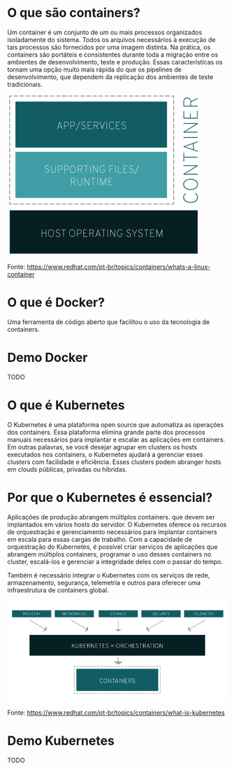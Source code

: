 # O que são containers?

Um container é um conjunto de um ou mais processos organizados isoladamente do sistema. Todos os arquivos necessários à execução de tais processos são fornecidos por uma imagem distinta. Na prática, os containers são portáteis e consistentes durante toda a migração entre os ambientes de desenvolvimento, teste e produção. Essas características os tornam uma opção muito mais rápida do que os pipelines de desenvolvimento, que dependem da replicação dos ambientes de teste tradicionais.

![](what-is-a-container.png)

Fonte: https://www.redhat.com/pt-br/topics/containers/whats-a-linux-container

# O que é Docker?

Uma ferramenta de código aberto que facilitou o uso da tecnologia de containers.


# Demo Docker

TODO

# O que é Kubernetes

O Kubernetes é uma plataforma open source que automatiza as operações dos containers. Essa plataforma elimina grande parte dos processos manuais necessários para implantar e escalar as aplicações em containers. Em outras palavras, se você desejar agrupar em clusters os hosts executados nos containers, o Kubernetes ajudará a gerenciar esses clusters com facilidade e eficiência. Esses clusters podem abranger hosts em clouds públicas, privadas ou híbridas.

# Por que o Kubernetes é essencial?

Aplicações de produção abrangem múltiplos containers. que devem ser implantados em vários hosts do servidor. O Kubernetes oferece os recursos de orquestração e gerenciamento necessários para implantar containers em escala para essas cargas de trabalho. Com a capacidade de orquestração do Kubernetes, é possível criar serviços de aplicações que abrangem múltiplos containers, programar o uso desses containers no cluster, escalá-los e gerenciar a integridade deles com o passar do tempo.

Também é necessário integrar o Kubernetes com os serviços de rede, armazenamento, segurança, telemetria e outros para oferecer uma infraestrutura de containers global.

![](kubernetes-diagram.png)

Fonte: https://www.redhat.com/pt-br/topics/containers/what-is-kubernetes

# Demo Kubernetes

TODO